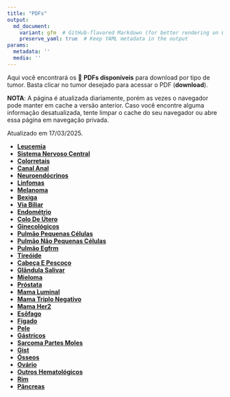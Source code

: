```yaml
---
title: "PDFs"
output: 
  md_document:
    variant: gfm  # GitHub-flavored Markdown (for better rendering on GitHub)
    preserve_yaml: true  # Keep YAML metadata in the output
params:
  metadata: ''
  media: ''
---
```


<script async src="https://scripts.simpleanalyticscdn.com/latest.js"></script>

Aqui você encontrará os 📝 **PDFs disponíveis** para download por tipo
de tumor. Basta clicar no tumor desejado para acessar o PDF
(**download**).

**NOTA**: A página é atualizada diariamente, porém as vezes o navegador
pode manter em cache a versão anterior. Caso você encontre alguma
informação desatualizada, tente limpar o cache do seu navegador ou abre
essa página em navegação privada.

Atualizado em 17/03/2025.

- [**Leucemia**](https://coeoralmeds-e768.restdb.io/media/67d7b1adf63b80480014fcb2?download=true)
- [**Sistema Nervoso
  Central**](https://coeoralmeds-e768.restdb.io/media/67d7b1aff63b80480014fcb5?download=true)
- [**Colorretais**](https://coeoralmeds-e768.restdb.io/media/67d7b1b2f63b80480014fcba?download=true)
- [**Canal
  Anal**](https://coeoralmeds-e768.restdb.io/media/67d7b1b3f63b80480014fcbc?download=true)
- [**Neuroendócrinos**](https://coeoralmeds-e768.restdb.io/media/67d7b1b4f63b80480014fcc1?download=true)
- [**Linfomas**](https://coeoralmeds-e768.restdb.io/media/67d7b1b6f63b80480014fcc3?download=true)
- [**Melanoma**](https://coeoralmeds-e768.restdb.io/media/67d7b1b7f63b80480014fcc5?download=true)
- [**Bexiga**](https://coeoralmeds-e768.restdb.io/media/67d7b1b9f63b80480014fcc7?download=true)
- [**Via
  Biliar**](https://coeoralmeds-e768.restdb.io/media/67d7b1baf63b80480014fcc9?download=true)
- [**Endométrio**](https://coeoralmeds-e768.restdb.io/media/67d7b1bcf63b80480014fccb?download=true)
- [**Colo De
  Útero**](https://coeoralmeds-e768.restdb.io/media/67d7b1bdf63b80480014fccd?download=true)
- [**Ginecológicos**](https://coeoralmeds-e768.restdb.io/media/67d7b1bef63b80480014fccf?download=true)
- [**Pulmão Pequenas
  Células**](https://coeoralmeds-e768.restdb.io/media/67d7b1c0f63b80480014fcd1?download=true)
- [**Pulmão Não Pequenas
  Células**](https://coeoralmeds-e768.restdb.io/media/67d7b1c1f63b80480014fcd3?download=true)
- [**Pulmão
  Egfrm**](https://coeoralmeds-e768.restdb.io/media/67d7b1c3f63b80480014fcd5?download=true)
- [**Tireóide**](https://coeoralmeds-e768.restdb.io/media/67d7b1c5f63b80480014fcd9?download=true)
- [**Cabeça E
  Pescoço**](https://coeoralmeds-e768.restdb.io/media/67d7b1c7f63b80480014fcdb?download=true)
- [**Glândula
  Salivar**](https://coeoralmeds-e768.restdb.io/media/67d7b1c8f63b80480014fcdd?download=true)
- [**Mieloma**](https://coeoralmeds-e768.restdb.io/media/67d7b1caf63b80480014fcdf?download=true)
- [**Próstata**](https://coeoralmeds-e768.restdb.io/media/67d7b1cbf63b80480014fce1?download=true)
- [**Mama
  Luminal**](https://coeoralmeds-e768.restdb.io/media/67d7b1cef63b80480014fce5?download=true)
- [**Mama Triplo
  Negativo**](https://coeoralmeds-e768.restdb.io/media/67d7b1cff63b80480014fce7?download=true)
- [**Mama
  Her2**](https://coeoralmeds-e768.restdb.io/media/67d7b1d0f63b80480014fce9?download=true)
- [**Esôfago**](https://coeoralmeds-e768.restdb.io/media/67d7b1d2f63b80480014fceb?download=true)
- [**Fígado**](https://coeoralmeds-e768.restdb.io/media/67d7b1d4f63b80480014fced?download=true)
- [**Pele**](https://coeoralmeds-e768.restdb.io/media/67d7b1d5f63b80480014fcef?download=true)
- [**Gástricos**](https://coeoralmeds-e768.restdb.io/media/67d7b1d7f63b80480014fcf1?download=true)
- [**Sarcoma Partes
  Moles**](https://coeoralmeds-e768.restdb.io/media/67d7b1d8f63b80480014fcf3?download=true)
- [**Gist**](https://coeoralmeds-e768.restdb.io/media/67d7b1d9f63b80480014fcf5?download=true)
- [**Ósseos**](https://coeoralmeds-e768.restdb.io/media/67d7b1dbf63b80480014fcf7?download=true)
- [**Ovário**](https://coeoralmeds-e768.restdb.io/media/67d7b1dcf63b80480014fcf9?download=true)
- [**Outros
  Hematológicos**](https://coeoralmeds-e768.restdb.io/media/67d7b1def63b80480014fcfb?download=true)
- [**Rim**](https://coeoralmeds-e768.restdb.io/media/67d7b1e0f63b80480014fcfd?download=true)
- [**Pâncreas**](https://coeoralmeds-e768.restdb.io/media/67d7b1e1f63b80480014fcff?download=true)

